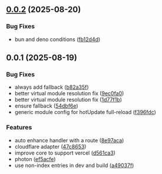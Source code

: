 ## [0.0.2](https://github.com/photon-js/photon/compare/@photonjs/core@0.0.1...@photonjs/core@0.0.2) (2025-08-20)


### Bug Fixes

* bun and deno conditions ([fb12d4d](https://github.com/photon-js/photon/commit/fb12d4d04ec09f88405b60c17ce34d448379d6f9))



## 0.0.1 (2025-08-19)


### Bug Fixes

* always add fallback ([b82a35f](https://github.com/photon-js/photon/commit/b82a35f2bcacab59e9eb0b7e4a389c4db87e6d92))
* better virtual module resolution fix ([9ec0fa0](https://github.com/photon-js/photon/commit/9ec0fa06cbd9e72858fc173aec0905865cef32ff))
* better virtual module resolution fix ([1d77f1b](https://github.com/photon-js/photon/commit/1d77f1b66b818b5df9feae231ec4472f8e52e084))
* ensure fallback ([54dbf6e](https://github.com/photon-js/photon/commit/54dbf6ec406eeb46267c3e4ec09ae451d58895a3))
* generic module config for hotUpdate full-reload ([f396fdc](https://github.com/photon-js/photon/commit/f396fdc6c6afb21c2bd3760798816cfed82c4762))


### Features

* auto enhance handler with a route ([8e97aca](https://github.com/photon-js/photon/commit/8e97aca9534d41ea858772940987be9375de16ae))
* cloudflare adapter ([47c8653](https://github.com/photon-js/photon/commit/47c8653f5283cf57a6c5d95e877eedb0ecb7108a))
* improve core to support vercel ([d561ca3](https://github.com/photon-js/photon/commit/d561ca3894de6e54cceb38d523c0fa86725615ea))
* photon ([ef5acfe](https://github.com/photon-js/photon/commit/ef5acfe0557352088f551c714232ed1537077b7f))
* use non-index entries in dev and build ([a49037f](https://github.com/photon-js/photon/commit/a49037ff4409761300933be87a77e590cdd5394c))



